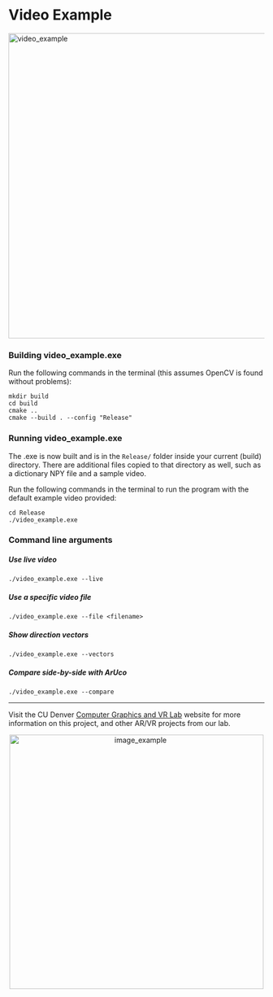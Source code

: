 # Video Example

<img src="http://graphics.ucdenver.edu/img/ardvrc_video_example.gif" alt="video_example" width="600" />

### Building video_example.exe

Run the following commands in the terminal (this assumes OpenCV is found without problems):
```
mkdir build
cd build
cmake ..
cmake --build . --config "Release"
```

### Running video_example.exe

The .exe is now built and is in the `Release/` folder inside your current (build) directory. There are additional files copied to that directory as well, such as a dictionary NPY file and a sample video.

Run the following commands in the terminal to run the program with the default example video provided:

```
cd Release
./video_example.exe
```

### Command line arguments

##### Use live video
```
./video_example.exe --live
```

##### Use a specific video file
```
./video_example.exe --file <filename>
```

##### Show direction vectors
```
./video_example.exe --vectors
```

##### Compare side-by-side with ArUco
```
./video_example.exe --compare
```

------------------------

Visit the CU Denver [Computer Graphics and VR Lab](http://graphics.ucdenver.edu/) website for more information on this project, and other AR/VR projects from our lab.

<p align="center">
<img src="http://graphics.ucdenver.edu/img/cgvr_ucdenver.png" alt="image_example" width="500" />
</p>



